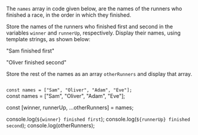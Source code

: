 The `names` array in code given below,
are the names of the runners
who finished a race,
in the order in which they finished.

Store the names of the runners
who finished first and second
in the variables `winner` and `runnerUp`,
respectively.
Display their names,
using template strings,
as shown below:

"Sam finished first"

"Oliver finished second"

Store the rest of the names
as an array `otherRunners`
and
display that array.

<codeblock type="exercise" language="javascript" testMode="fixedInput">
<code>
const names = ["Sam", "Oliver", "Adam", "Eve"];
</code>

<solution>
const names = ["Sam", "Oliver", "Adam", "Eve"];

const [winner, runnerUp, ...otherRunners] = names;

console.log(`${winner} finished first`);
console.log(`${runnerUp} finished second`);
console.log(otherRunners);
</solution>
</codeblock>